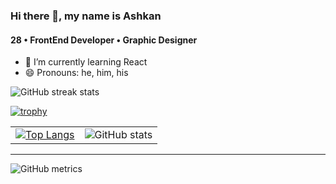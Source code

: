 ### Hi there 👋, my name is Ashkan
#### 28 • FrontEnd Developer • Graphic Designer

- 🌱 I’m currently learning React 
- 😄 Pronouns: he, him, his 

![GitHub streak stats](https://github-readme-streak-stats.herokuapp.com/?user=ashkheid)

[![trophy](https://github-profile-trophy.vercel.app/?username=ashkheid&theme=onedark&no-frame=true)](https://github.com/ryo-ma/github-profile-trophy)


|||
|-|-|
|[![Top Langs](https://github-readme-stats.vercel.app/api/top-langs/?username=ashkheid)](https://github.com/anuraghazra/github-readme-stats)|![GitHub stats](https://github-readme-stats.vercel.app/api?username=ashkheid&show_icons=true&count_private=true)|
 

 
<hr />

![GitHub metrics](https://metrics.lecoq.io/ashkheid) 

<!--
![28 • FrontEnd Developer • Graphic Designer](https://arturssmirnovs.github.io/github-profile-readme-generator/images/banner.png)


Skills: JS / HTML / CSS



[<img src='https://cdn.jsdelivr.net/npm/simple-icons@3.0.1/icons/github.svg' alt='github' height='40'>](https://github.com/ashkheid)  [<img src='https://cdn.jsdelivr.net/npm/simple-icons@3.0.1/icons/linkedin.svg' alt='linkedin' height='40'>](https://www.linkedin.com/in/ashkanheidary/)  [<img src='https://cdn.jsdelivr.net/npm/simple-icons@3.0.1/icons/instagram.svg' alt='instagram' height='40'>](https://www.instagram.com/ashk.heid/)  











-->
